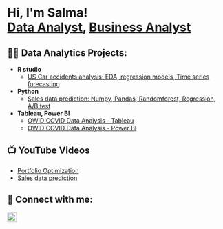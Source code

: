 <h1>Hi, I'm Salma! <br/><a href="https://github.com/joshmadakor1">Data Analyst</a>, <a href="https://www.linkedin.com/in/salma-syed-3ba61667/">Business Analyst</a>

<h2>👨‍💻 Data Analytics Projects:</h2>

- <b>R studio</b>
  - [US Car accidents analysis: EDA, regression models, Time series forecasting](https://github.com/SalmaSyed115/US-accidents-analysis)
- <b>Python</b>
  - [Sales data prediction: Numpy, Pandas, Randomforest, Regression, A/B test](https://github.com/SalmaSyed115/Sales-data-prediction)
- <b>Tableau, Power BI </b>
  - [OWID COVID Data Analysis - Tableau]()
  - [OWID COVID Data Analysis - Power BI]()


<h2>📺 YouTube Videos</h2>

- [Portfolio Optimization](https://youtu.be/BRBszHl2OBo)
- [Sales data prediction](https://youtu.be/vDlSyDkMjTE)


<h2> 🤳 Connect with me:</h2>

[<img align="left" alt="JoshMadakor | LinkedIn" width="22px" src="https://cdn.jsdelivr.net/npm/simple-icons@v3/icons/linkedin.svg" />][linkedin]

[linkedin]: https://www.linkedin.com/in/salma-syed-3ba61667/

<!--
**joshmadakor1/joshmadakor1** is a ✨ _special_ ✨ repository because its `README.md` (this file) appears on your GitHub profile.

Here are some ideas to get you started:

- 🔭 I’m currently working on ...
- 🌱 I’m currently learning ...
- 👯 I’m looking to collaborate on ...
- 🤔 I’m looking for help with ...
- 💬 Ask me about ...
- 📫 How to reach me: ...
- 😄 Pronouns: ...
- ⚡ Fun fact: ...
-->

